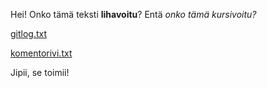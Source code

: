 Hei! Onko tämä teksti **lihavoitu**? Entä *onko tämä kursivoitu?*

[gitlog.txt](https://github.com/esssi/otm-harjoitustyo/blob/master/laskarit/viikko1/gitlog.txt)

[komentorivi.txt](https://github.com/esssi/otm-harjoitustyo/blob/master/laskarit/viikko1/komentorivi.txt)

Jipii, se toimii!
